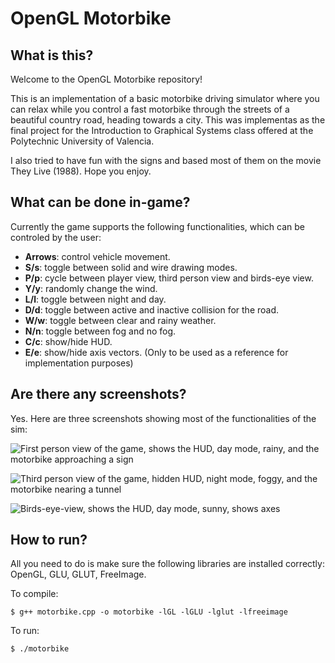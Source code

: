 # OpenGL Motorbike

## What is this?
Welcome to the OpenGL Motorbike repository!

This is an implementation of a basic motorbike driving simulator where you can relax while you control a fast motorbike through the streets of a beautiful country road, heading towards a city. This was implementas as the final project for the Introduction to Graphical Systems class offered at the Polytechnic University of Valencia.

I also tried to have fun with the signs and based most of them on the movie They Live (1988). Hope you enjoy.

## What can be done in-game?
Currently the game supports the following functionalities, which can be controled by the user:

 - **Arrows**: control vehicle movement.
 - **S/s**: toggle between solid and wire drawing modes.
 - **P/p**: cycle between player view, third person view and birds-eye view.
 - **Y/y**: randomly change the wind.
 - **L/l**: toggle between night and day.
 - **D/d**: toggle between active and inactive collision for the road.
 - **W/w**: toggle between clear and rainy weather.
 - **N/n**: toggle between fog and no fog.
 - **C/c**: show/hide HUD.
 - **E/e**: show/hide axis vectors. (Only to be used as a reference for implementation purposes)

## Are there any screenshots?
Yes. Here are three screenshots showing most of the functionalities of the sim:

![First person view of the game, shows the HUD, day mode, rainy, and the motorbike approaching a sign](https://github.com/asarvazyan/sgi-project/blob/main/imgs/third-person-view.png?raw=true)

![Third person view of the game, hidden HUD, night mode, foggy, and the motorbike nearing a tunnel](https://github.com/asarvazyan/sgi-project/blob/main/imgs/first-person-view.png?raw=true)

![Birds-eye-view, shows the HUD, day mode, sunny, shows axes](https://github.com/asarvazyan/sgi-project/blob/main/imgs/birds_eye_view.png?raw=true)


## How to run?

All you need to do is make sure the following libraries are installed correctly: OpenGL, GLU, GLUT, FreeImage.

To compile:

```$ g++ motorbike.cpp -o motorbike -lGL -lGLU -lglut -lfreeimage```

To run:

```$ ./motorbike```
